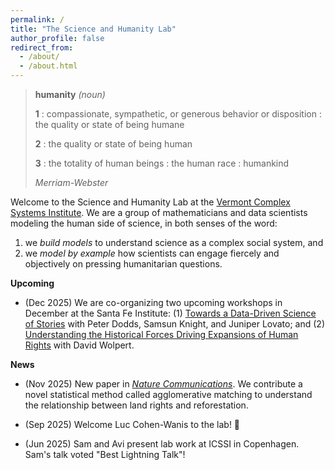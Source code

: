 ```yaml
---
permalink: /
title: "The Science and Humanity Lab"
author_profile: false
redirect_from:
  - /about/
  - /about.html
---
```


<div class="humanity-quote">
  <blockquote>
    <div class="humanity-header">
      <strong>humanity</strong> <em>(noun)</em>
    </div>
    <div class="humanity-content">
      <p><strong>1</strong> : compassionate, sympathetic, or generous behavior or disposition : the quality or state of being humane</p>
      <p><strong>2</strong> : the quality or state of being human</p>
      <p><strong>3</strong> : the totality of human beings : the human race : humankind</p>
      <cite>Merriam-Webster</cite>
    </div>
  </blockquote>
</div>

Welcome to the Science and Humanity Lab at the [Vermont Complex Systems Institute](https://vermontcomplexsystems.org/). We are a group of mathematicians and data scientists modeling the human side of science, in both senses of the word:

1. we _build models_ to understand science as a complex social system, and
2. we _model by example_ how scientists can engage fiercely and objectively on pressing humanitarian questions.

**Upcoming**
* (Dec 2025) We are co-organizing two upcoming workshops in December at the Santa Fe Institute: (1) [Towards a Data-Driven Science of Stories](https://www.santafe.edu/events/towards-a-data-driven-science-of-stories) with Peter Dodds, Samsun Knight, and Juniper Lovato; and (2) [Understanding the Historical Forces Driving Expansions of Human Rights](https://www.santafe.edu/events/understanding-the-historical-forces-driving-expansions-of-human-rights) with David Wolpert.

**News**
* (Nov 2025) New paper in _[Nature Communications](https://www.nature.com/articles/s41467-025-64732-0)_. We contribute a novel statistical method called agglomerative matching to understand the relationship between land rights and reforestation.

* (Sep 2025) Welcome Luc Cohen-Wanis to the lab! 🥳

* (Jun 2025)  Sam and Avi present lab work at ICSSI in Copenhagen. Sam's talk voted "Best Lightning Talk"!
